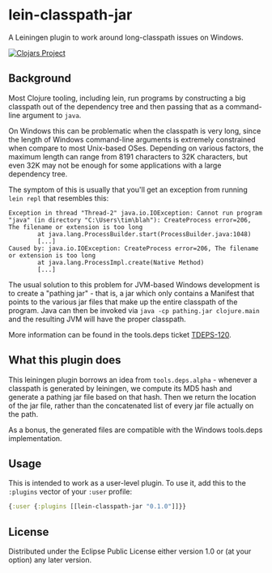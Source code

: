 # lein-classpath-jar

A Leiningen plugin to work around long-classpath issues on Windows.

[![Clojars Project](https://img.shields.io/clojars/v/lein-classpath-jar.svg)](https://clojars.org/lein-classpath-jar)

## Background

Most Clojure tooling, including lein, run programs by constructing 
a big classpath out of the dependency tree and then passing that as 
a command-line argument to `java`.

On Windows this can be problematic when the classpath is very long, since 
the length of Windows command-line arguments is extremely constrained 
when compare to most Unix-based OSes. Depending on various factors, the 
maximum length can range from 8191 characters to 32K characters, but even 
32K may not be enough for some applications with a large dependency tree.

The symptom of this is usually that you'll get an exception from
running `lein repl` that resembles this:

```
Exception in thread "Thread-2" java.io.IOException: Cannot run program "java" (in directory "C:\Users\tim\blah"): CreateProcess error=206, The filename or extension is too long
        at java.lang.ProcessBuilder.start(ProcessBuilder.java:1048)
        [...]
Caused by: java.io.IOException: CreateProcess error=206, The filename or extension is too long
        at java.lang.ProcessImpl.create(Native Method)
        [...]
```

The usual solution to this problem for JVM-based Windows development is 
to create a "pathing jar" - that is, a jar which only contains a Manifest
that points to the various jar files that make up the entire classpath 
of the program. Java can then be invoked via `java -cp pathing.jar clojure.main`
and the resulting JVM will have the proper classpath.

More information can be found in the tools.deps ticket 
[TDEPS-120](https://dev.clojure.org/jira/browse/TDEPS-120).

## What this plugin does

This leiningen plugin borrows an idea from `tools.deps.alpha` - whenever 
a classpath is generated by leiningen, we compute its MD5 hash and 
generate a pathing jar file based on that hash. Then we return the 
location of the jar file, rather than the concatenated list of every 
jar file actually on the path.

As a bonus, the generated files are compatible with the Windows 
tools.deps implementation.

## Usage

This is intended to work as a user-level plugin. To use it, add this to 
the `:plugins` vector of your `:user` profile: 

```clojure
{:user {:plugins [[lein-classpath-jar "0.1.0"]]}}
```

## License

Distributed under the Eclipse Public License either version 1.0 or (at
your option) any later version.
